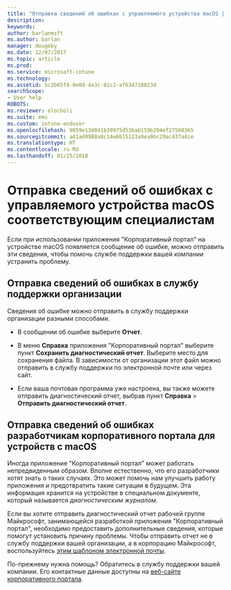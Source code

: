 ```yaml
---
title: "Отправка сведений об ошибках с управляемого устройства macOS | Документы Майкрософт"
description: 
keywords: 
author: barlanmsft
ms.author: barlan
manager: dougeby
ms.date: 12/07/2017
ms.topic: article
ms.prod: 
ms.service: microsoft-intune
ms.technology: 
ms.assetid: 5c2b65f4-0e0d-4a3c-81c2-af634718023d
searchScope:
- User help
ROBOTS: 
ms.reviewer: elocholi
ms.suite: ems
ms.custom: intune-enduser
ms.openlocfilehash: 9859e13d8d1b39975d53bab159b204ef27560365
ms.sourcegitcommit: a41ad9988a8c14e6b15123a9ea9bc29ac437a4ce
ms.translationtype: HT
ms.contentlocale: ru-RU
ms.lasthandoff: 01/25/2018
---
```

# <a name="submit-errors-to-the-right-people-for-your-managed-macos-device"></a>Отправка сведений об ошибках с управляемого устройства macOS соответствующим специалистам

Если при использовании приложения "Корпоративный портал" на устройстве macOS появляется сообщение об ошибке, можно отправить эти сведения, чтобы помочь службе поддержки вашей компании устранить проблему.

## <a name="send-errors-to-your-company-support"></a>Отправка сведений об ошибках в службу поддержки организации

 Сведения об ошибке можно отправить в службу поддержки организации разными способами.

-   В сообщении об ошибке выберите **Отчет**.

-   В меню **Справка** приложения "Корпоративный портал" выберите пункт **Сохранить диагностический отчет**. Выберите место для сохранения файла. В зависимости от организации этот файл можно отправить в службу поддержки по электронной почте или через сайт.

- Если ваша почтовая программа уже настроена, вы также можете отправить диагностический отчет, выбрав пункт **Справка** > **Отправить диагностический отчет**.

## <a name="send-errors-to-the-company-portal-developers-for-macos-devices"></a>Отправка сведений об ошибках разработчикам корпоративного портала для устройств с macOS

Иногда приложение "Корпоративный портал" может работать непредвиденным образом. Вполне естественно, что его разработчики хотят знать о таких случаях. Это может помочь нам улучшить работу приложения и предотвратить такие ситуации в будущем. Эта информация хранится на устройстве в специальном документе, который называется _диагностическим журналом_.

Если вы хотите отправить диагностический отчет рабочей группе Майкрософт, занимающейся разработкой приложения "Корпоративный портал", необходимо предоставить дополнительные сведения, которые помогут установить причину проблемы. Чтобы отправить отчет не в службу поддержки вашей организации, а в корпорацию Майкрософт, воспользуйтесь <a href="mailto:IntuneCPiOSfeedback@microsoft.com?subject=My Company Portal App Closed Unexpectedly&body=Press and hold, then paste your copied Company Portal app logs here.">этим шаблоном электронной почты</a>.

По-прежнему нужна помощь? Обратитесь в службу поддержки вашей компании. Его контактные данные доступны на [веб-сайте корпоративного портала](https://portal.manage.microsoft.com#HelpDeskDialog).
